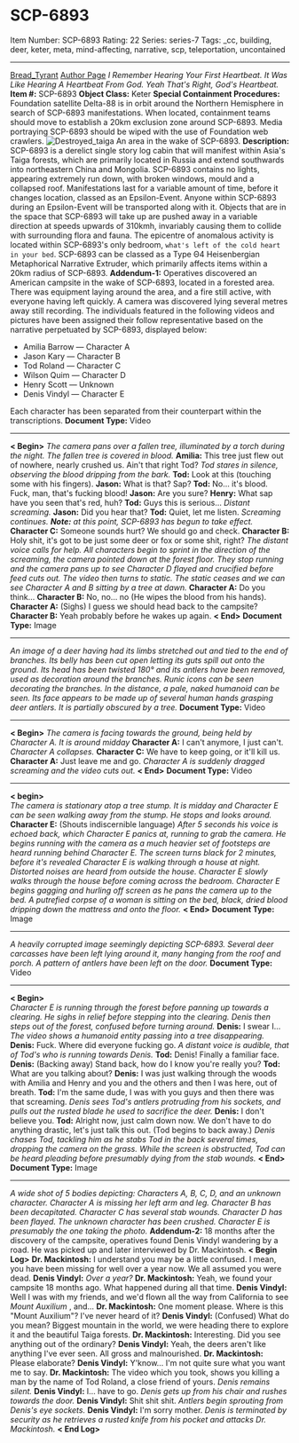 # SCP-6893
Item Number: SCP-6893
Rating: 22
Series: series-7
Tags: _cc, building, deer, keter, meta, mind-affecting, narrative, scp, teleportation, uncontained

---

[Bread_Tyrant](javascript:;)
[Author Page](https://scp-wiki.wikidot.com/bread-tyrant-authorpage)
_I Remember Hearing Your First Heartbeat. It Was Like Hearing A Heartbeat From God. Yeah That's Right, God's Heartbeat._
**Item #:** SCP-6893
**Object Class:** Keter
**Special Containment Procedures:** Foundation satellite Delta-88 is in orbit around the Northern Hemisphere in search of SCP-6893 manifestations. When located, containment teams should move to establish a 20km exclusion zone around SCP-6893. Media portraying SCP-6893 should be wiped with the use of Foundation web crawlers.
![Destroyed_taiga](https://scp-wiki.wdfiles.com/local--files/bread-tyrant-authorpage/Destroyed_taiga)
An area in the wake of SCP-6893.
**Description:** SCP-6893 is a derelict single story log cabin that will manifest within Asia's Taiga forests, which are primarily located in Russia and extend southwards into northeastern China and Mongolia. SCP-6893 contains no lights, appearing extremely run down, with broken windows, mould and a collapsed roof. Manifestations last for a variable amount of time, before it changes location, classed as an Epsilon-Event. Anyone within SCP-6893 during an Epsilon-Event will be transported along with it. Objects that are in the space that SCP-6893 will take up are pushed away in a variable direction at speeds upwards of 310kmh, invariably causing them to collide with surrounding flora and fauna. The epicentre of anomalous activity is located within SCP-6893's only bedroom, `what's left of the cold heart in your bed`.
SCP-6893 can be classed as a Type Θ4 Heisenbergian Metaphorical Narrative Extruder, which primarily affects items within a 20km radius of SCP-6893.
**Addendum-1:** Operatives discovered an American campsite in the wake of SCP-6893, located in a forested area. There was equipment laying around the area, and a fire still active, with everyone having left quickly.
A camera was discovered lying several metres away still recording. The individuals featured in the following videos and pictures have been assigned their follow representative based on the narrative perpetuated by SCP-6893, displayed below:
  * Amilia Barrow — Character A
  * Jason Kary — Character B
  * Tod Roland — Character C
  * Wilson Quim — Character D
  * Henry Scott — Unknown
  * Denis Vindyl — Character E

Each character has been separated from their counterpart within the transcriptions.
**Document Type:** Video
* * *
**< Begin>**
_The camera pans over a fallen tree, illuminated by a torch during the night. The fallen tree is covered in blood._
**Amilia:** This tree just flew out of nowhere, nearly crushed us. Ain't that right Tod?
_Tod stares in silence, observing the blood dripping from the bark._
**Tod:** Look at this (touching some with his fingers).
**Jason:** What is that? Sap?
**Tod:** No… it's blood. Fuck, man, that's fucking blood!
**Jason:** Are you sure?
**Henry:** What sap have you seen that's red, huh?
**Tod:** Guys this is serious…
_Distant screaming._
**Jason:** Did you hear that?
**Tod:** Quiet, let me listen.
_Screaming continues._
_**Note:** at this point, SCP-6893 has begun to take effect._
**Character C:** Someone sounds hurt? We should go and check.
**Character B:** Holy shit, it's got to be just some deer or fox or some shit, right?
_The distant voice calls for help._
_All characters begin to sprint in the direction of the screaming, the camera pointed down at the forest floor._
_They stop running and the camera pans up to see Character D flayed and crucified before feed cuts out. The video then turns to static._
_The static ceases and we can see Character A and B sitting by a tree at dawn._
**Character A:** Do you think…
**Character B:** No, no… no (He wipes the blood from his hands).
**Character A:** (Sighs) I guess we should head back to the campsite?
**Character B:** Yeah probably before he wakes up again.
**< End>**
**Document Type:** Image
* * *
_An image of a deer having had its limbs stretched out and tied to the end of branches. Its belly has been cut open letting its guts spill out onto the ground. Its head has been twisted 180° and its antlers have been removed, used as decoration around the branches. Runic icons can be seen decorating the branches._
_In the distance, a pale, naked humanoid can be seen. Its face appears to be made up of several human hands grasping deer antlers. It is partially obscured by a tree._
**Document Type:** Video
* * *
**< Begin>**
_The camera is facing towards the ground, being held by Character A. It is around midday_
**Character A:** I can't anymore, I just can't.
_Character A collapses._
**Character C:** We have to keep going, or it'll kill us.
**Character A:** Just leave me and go.
_Character A is suddenly dragged screaming and the video cuts out._
**< End>**
**Document Type:** Video
* * *
**< begin>**  
_The camera is stationary atop a tree stump. It is midday and Character E can be seen walking away from the stump. He stops and looks around._
**Character E:** (Shouts indiscernible language)
_After 5 seconds his voice is echoed back, which Character E panics at, running to grab the camera. He begins running with the camera as a much heavier set of footsteps are heard running behind Character E._
_The screen turns black for 2 minutes, before it's revealed Character E is walking through a house at night. Distorted noises are heard from outside the house._
_Character E slowly walks through the house before coming across the bedroom. Character E begins gagging and hurling off screen as he pans the camera up to the bed. A putrefied corpse of a woman is sitting on the bed, black, dried blood dripping down the mattress and onto the floor._
**< End>**
**Document Type:** Image
* * *
_A heavily corrupted image seemingly depicting SCP-6893. Several deer carcasses have been left lying around it, many hanging from the roof and porch._
_A pattern of antlers have been left on the door._
**Document Type:** Video
* * *
**< Begin>**  
_Character E is running through the forest before panning up towards a clearing. He sighs in relief before stepping into the clearing._
_Denis then steps out of the forest, confused before turning around._
**Denis:** I swear I…
_The video shows a humanoid entity passing into a tree disappearing._
**Denis:** Fuck. Where did everyone fucking go.
_A distant voice is audible, that of Tod's who is running towards Denis._
**Tod:** Denis! Finally a familiar face.
**Denis:** (Backing away) Stand back, how do I know you're really you?
**Tod:** What are you talking about?
**Denis:** I was just walking through the woods with Amilia and Henry and you and the others and then I was here, out of breath.
**Tod:** I'm the same dude, I was with you guys and then there was that screaming.
_Denis sees Tod's antlers protruding from his sockets, and pulls out the rusted blade he used to sacrifice the deer._
**Denis:** I don't believe you.
**Tod:** Alright now, just calm down now. We don't have to do anything drastic, let's just talk this out. (Tod begins to back away.)
_Denis chases Tod, tackling him as he stabs Tod in the back several times, dropping the camera on the grass. While the screen is obstructed, Tod can be heard pleading before presumably dying from the stab wounds._
**< End>**
**Document Type:** Image
* * *
_A wide shot of 5 bodies depicting: Characters A, B, C, D, and an unknown character. Character A is missing her left arm and leg. Character B has been decapitated. Character C has several stab wounds. Character D has been flayed. The unknown character has been crushed. Character E is presumably the one taking the photo._
**Addendum-2:** 18 months after the discovery of the campsite, operatives found Denis Vindyl wandering by a road. He was picked up and later interviewed by Dr. Mackintosh.
**< Begin Log>**
**Dr. Mackintosh:** I understand you may be a little confused. I mean, you have been missing for well over a year now. We all assumed you were dead.
**Denis Vindyl:** _Over a year?_
**Dr. Mackintosh:** Yeah, we found your campsite 18 months ago. What happened during all that time.
**Denis Vindyl:** Well I was with my friends, and we'd flown all the way from California to see _Mount Auxilium_ , and…
**Dr. Mackintosh:** One moment please. Where is this "Mount Auxilium"? I've never heard of it?
**Denis Vindyl:** (Confused) What do you mean? Biggest mountain in the world, we were heading there to explore it and the beautiful Taiga forests.
**Dr. Mackintosh:** Interesting. Did you see anything out of the ordinary?
**Denis Vindyl:** Yeah, the deers aren't like anything I've ever seen. All gross and malnourished.
**Dr. Mackintosh:** Please elaborate?
**Denis Vindyl:** Y'know… I'm not quite sure what you want me to say.
**Dr. Mackintosh:** The video which you took, shows you killing a man by the name of Tod Roland, a close friend of yours.
_Denis remains silent._
**Denis Vindyl:** I… have to go.
_Denis gets up from his chair and rushes towards the door._
**Denis Vindyl:** Shit shit shit.
_Antlers begin sprouting from Denis's eye sockets._
**Denis Vindyl:** I'm sorry mother.
_Denis is terminated by security as he retrieves a rusted knife from his pocket and attacks Dr. Mackintosh._
**< End Log>**